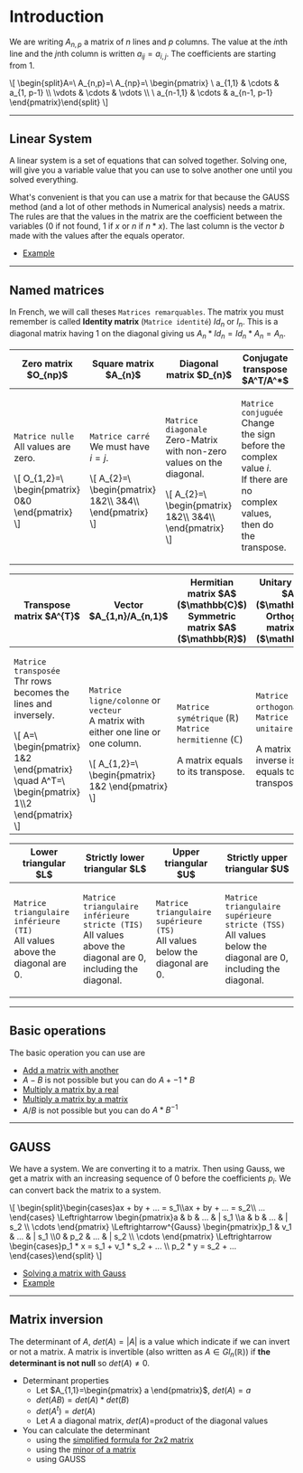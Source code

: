 # Introduction

We are writing $A_{n,p}$ a matrix of $n$ lines and $p$ columns.
The value at the $i$nth line and the $j$nth column is
written $a_{ij}=a_{i,j}$. The coefficients are starting from 1.

<div class="overflow-auto">
\[
\begin{split}A=\ A_{n,p}=\ A_{np}=\ \begin{pmatrix}
\ a_{1,1} & \cdots & a_{1, p-1} \\
\vdots  & \cdots & \vdots  \\
\ a_{n-1,1} & \cdots & a_{n-1, p-1}
\end{pmatrix}\end{split}
\]
</div>

<hr class="sl">

## Linear System

A linear system is a set of equations that can
solved together. Solving one, will give you a variable
value that you can use to solve another one until you
solved everything.

What's convenient is that you can use a matrix for
that because the GAUSS method (and a lot of other methods
in Numerical analysis) needs a matrix. The
rules are that the values in the matrix are the
coefficient between the variables ($0$ if not found,
$1$ if $x$ or $n$ if $n * x$). The last column is
the vector $b$ made with the values after the equals operator.

* [Example](linear-system/example.md)

<hr class="sr">

## Named matrices

In French, we will call theses ``Matrices remarquables``.
The matrix you must remember is called **Identity matrix**
(``Matrice identité``) $Id_n$ or $I_n$. This is
a diagonal matrix having $1$ on the diagonal
giving us $A_n * Id_n = Id_n * A_n = A_n$.

<table class="table table-striped table-dark table-bordered table-responsive">
<thead>
<tr>
<th>Zero matrix $O_{np}$</th>
<th>Square matrix $A_{n}$</th>
<th>Diagonal matrix $D_{n}$</th>
<th>Conjugate transpose $A^T/A^*$</th>
</tr>
</thead>
<tbody>
<tr>
<td>

`Matrice nulle` <br>
All values are zero. <br>
<div>
\[
O_{1,2}=\ \begin{pmatrix}
0&0
\end{pmatrix}
\]
</div>
</td>
<td>

`Matrice carré` <br>
We must have $i=j$. <br>
<div>
\[
A_{2}=\ \begin{pmatrix}
1&2\\
3&4\\
\end{pmatrix}
\]
</div>
</td>
<td>

`Matrice diagonale` <br>
Zero-Matrix with non-zero values on the diagonal. <br>
<div>
\[
A_{2}=\ \begin{pmatrix}
1&2\\
3&4\\
\end{pmatrix}
\]
</div>
</td>
<td>

`Matrice conjuguée` <br>
Change the sign before the complex value $i$. <br>
If there are no complex values, then do the
transpose.

</td>
</tr>
</tbody>
</table>

<table class="table table-striped table-dark table-bordered table-responsive">
<thead>
<tr>
<th>Transpose matrix $A^{T}$</th>
<th>Vector $A_{1,n}/A_{n,1}$</th>
<th>
Hermitian matrix $A$ ($\mathbb{C}$)<br>
Symmetric matrix $A$ ($\mathbb{R}$)
</th>
<th>
Unitary matrix $A$ ($\mathbb{C}$)<br>
Orthogonal matrix $A$ ($\mathbb{R}$)
</th>
</tr>
</thead>
<tbody>
<tr>
<td>

`Matrice transposée` <br>
Thr rows becomes the lines and inversely. <br>
<div class="overflow-auto">
\[
A=\ \begin{pmatrix}
1&2
\end{pmatrix}
\quad
A^T=\ \begin{pmatrix}
1\\2
\end{pmatrix}
\]
</div>
</td>
<td>

`Matrice ligne/colonne` or `vecteur` <br>
A matrix with either one line or one column. <br>
<div>
\[
A_{1,2}=\ \begin{pmatrix}
1&2
\end{pmatrix}
\]
</div>
</td>
<td>

`Matrice symétrique` ($\mathbb{R}$) <br>
`Matrice hermitienne` ($\mathbb{C}$) <br>

A matrix equals to its transpose.
</td>
<td>

`Matrice orthogonale` ($\mathbb{R}$) <br>
`Matrice unitaire` ($\mathbb{C}$) <br>

A matrix whose inverse is
equals to its transpose.
</td>
</tr>
</tbody>
</table>

<table class="table table-striped table-dark table-bordered table-responsive">
<thead>
<tr>
<th>Lower triangular $L$</th>
<th>Strictly lower triangular $L$</th>
<th>Upper triangular $U$</th>
<th>Strictly upper triangular $U$</th>
</tr>
</thead>
<tbody>
<tr>
<td>

`Matrice triangulaire inférieure (TI)` <br>
All values above the diagonal are 0.
</td>
<td>

`Matrice triangulaire inférieure stricte (TIS)` <br>
All values above the diagonal are 0,
including the diagonal.
</td>
<td>

`Matrice triangulaire supérieure (TS)` <br>
All values below the diagonal are 0.
</td>
<td>

`Matrice triangulaire supérieure stricte (TSS)` <br>
All values below the diagonal are 0,
including the diagonal.
</td>
</tr>
</tbody>
</table>

<hr class="sl">

## Basic operations

The basic operation you can use are

* [Add a matrix with another](props/add.md)
* $A - B$ is not possible but you can do $A + -1 * B$
* [Multiply a matrix by a real](props/mul-real.md)
* [Multiply a matrix by a matrix](props/mul-matrix.md)
* $A / B$ is not possible but you can do $A * B^{-1}$

<hr class="sr">

## GAUSS

We have a system. We are converting it to a matrix.
Then using Gauss, we get a matrix with an increasing sequence of 0 before
the coefficients $p_i$. We can convert back the matrix to a system.

<div class="overflow-auto">
\[
\begin{split}\begin{cases}ax + by + ... = s_1\\ax + by + ... = s_2\\  ...  \end{cases}
\Leftrightarrow
\begin{pmatrix}a & b & ... & | s_1 \\a & b & ... & | s_2 \\  \cdots \end{pmatrix}
\Leftrightarrow^{Gauss}
\begin{pmatrix}p_1 & v_1 & ... & | s_1 \\0 & p_2 & ... & | s_2  \\  \cdots \end{pmatrix}
\Leftrightarrow
\begin{cases}p_1 * x = s_1 + v_1 * s_2 + ... \\ p_2 * y = s_2 + ...  \end{cases}\end{split}
\]
</div>

* [Solving a matrix with Gauss](gauss/index.md)
* [Example](gauss/example.md)

<hr class="sl">

## Matrix inversion

The determinant of $A$, $det(A)=|A|$ is a value which
indicate if we can invert or not a matrix. A matrix
is invertible (also written as $A \in Gl_n(\mathbb{R})$)
if **the determinant is not null** so $det(A) \neq 0$.

* Determinant properties
  * Let $A_{1,1}=\begin{pmatrix} a \end{pmatrix}$, $det(A) = a$
  * $det(AB) = det(A) * det(B)$
  * $det(A^t) = det(A)$
  * Let $A$ a diagonal matrix, $det(A)$=product of the diagonal values
* You can calculate the determinant
  * using the [simplified formula for 2x2 matrix](inversion/2x2.md)
  * using the [minor of a matrix](inversion/minor.md)
  * using GAUSS